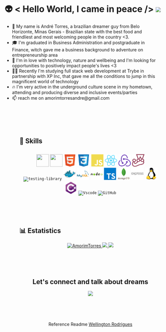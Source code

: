 <h1>👽 < Hello World, I came in peace /> <img src = "https://raw.githubusercontent.com/MartinHeinz/MartinHeinz/master/wave.gif" width ="40px"></h1>

<ul>
  <li>🐺 My name is André Torres, a brazilian dreamer guy from Belo Horizonte, Minas Gerais - Brazilian state with the best food and friendliest and most welcoming people in the country <3. </li>
  <li>🎓 I'm graduated in Business Administration and postgraduate in Finance, witch gave me a business background to adventure on entrepreneurship area </li>
  <li>🍄 I'm in love with technology, nature and wellbeing and I'm looking for opportunities to positively impact people's lives <3</li>
  <li>👨‍🚀 Recently I'm studying full stack web development at Trybe in partnership with XP Inc, that gave me all the conditions to jump in this magnificent world of technology</li>
  <li>🔥 I'm very active in the underground culture scene in my hometown, attending and producing diverse and inclusive events/parties</li>
  <li>📫 reach me on amorimtorresandre@gmail.com</li>
<ul>
<br><br><br>
<br>
  <h2>🔎 Skills</h2>
  <div align="center" style="margin-top: 30px" style="display: inline_block">
  <code><img height="40" width="40" src="https://raw.githubusercontent.com/jmnote/z-icons/master/svg/c.svg"/></code>
  <code><img height="40" width="40" src="https://cdn.jsdelivr.net/gh/devicons/devicon/icons/java/java-original.svg"/></code>
  <code><img title="HTML5" alt="HTML" height="40" width="40" src="https://raw.githubusercontent.com/devicons/devicon/master/icons/html5/html5-original.svg"></code>
  <code><img title="CSS3" alt="CSS" height="40" width="40" src="https://raw.githubusercontent.com/devicons/devicon/master/icons/css3/css3-original.svg"></code>
  <code><img title="JavaScript" alt="JavaScript" height="40" width="40" src="https://raw.githubusercontent.com/devicons/devicon/master/icons/javascript/javascript-plain.svg"></code>
  <code><img title="React" alt="React" height="40" width="40" src="https://raw.githubusercontent.com/devicons/devicon/master/icons/react/react-original.svg"></code>
  <code><img title="Redux" alt="redux" height="40" width="40" src="https://raw.githubusercontent.com/devicons/devicon/master/icons/redux/redux-original.svg"></code>
  <code><img title="Jest" alt="Jest" height="40" width="40" src="https://raw.githubusercontent.com/devicons/devicon/master/icons/jest/jest-plain.svg"></code>
  <code><img src="https://testing-library.com/img/logo-large.png" alt="testing-library" width="40" height="40"/></code>
   <code><img alt="Docker" height="40" width="40" src="https://raw.githubusercontent.com/devicons/devicon/master/icons/docker/docker-original.svg"></code>
  <code><img src="https://raw.githubusercontent.com/devicons/devicon/master/icons/mysql/mysql-original-wordmark.svg" alt="mysql" width="40" height="40"/></code>
  <code><img src="https://raw.githubusercontent.com/devicons/devicon/master/icons/nodejs/nodejs-original-wordmark.svg" alt="nodejs" width="40" height="40"/></code>
   <code><img alt="TypeScript.js" height="40" width="40" src="https://raw.githubusercontent.com/devicons/devicon/master/icons/typescript/typescript-original.svg"></code>
  <code><img src="https://raw.githubusercontent.com/devicons/devicon/master/icons/mongodb/mongodb-original-wordmark.svg" alt="mongodb" width="40" height="40"/></code>
  <code><img src="https://raw.githubusercontent.com/devicons/devicon/master/icons/express/express-original-wordmark.svg" alt="express" width="40" height="40"/></code>
  <code><img src="https://raw.githubusercontent.com/devicons/devicon/master/icons/linux/linux-original.svg" alt="linux" width="40" height="40" /></code>
  <code><img src="https://raw.githubusercontent.com/devicons/devicon/master/icons/csharp/csharp-original.svg" alt="csharp" width="40" height="40"/></code>
  <code><img title="Vscode" alt="Vscode" height="40" width="40" src="https://cdn.jsdelivr.net/gh/devicons/devicon/icons/vscode/vscode-original.svg" /></code>
  <code><img title="GitHub" alt="GitHub" height="40" width="40" src="https://cdn.jsdelivr.net/gh/devicons/devicon/icons/github/github-original.svg" /></code>
</div>
<br><br><br>
<br>
  <h2>📊 Estatistics</h2>
<p align=center>
  <div align=center>
    <a href="https://github.com/AmorimTorres" title="AmorimTorres profile">
      <img width=396 src="https://github-readme-streak-stats.herokuapp.com/?user=AmorimTorres&theme=react&border=61dafb&hide_border=true" alt="AmorimTorres" />
    </a>
    <a href="https://github.com/AmorimTorres" title="AmorimTorres profile">
      <img width=396 src="https://github-readme-stats.vercel.app/api?username=AmorimTorres&show_icons=true&theme=react&border_color=61dafb&hide_border=true" />
    </a>
    <a href="https://github.com/AmorimTorres" title="AmorimTorres profile">
      <img width=396 src="https://github-readme-stats.vercel.app/api/top-langs/?username=AmorimTorres&hide=c%23,powershell,Mathematica,Ruby,Objective-C,Objective-C%2b%2b,Cuda&title_color=61dafb&text_color=ffffff&icon_color=61dafb&bg_color=20232a&langs_count=8&layout=compact&border_color=61dafb&hide_border=true" />
    </a>
  <br>
  <br>
  </div>
</p>
<br><br>
  <div align="center">
  <h2> Let's connect and talk about dreams </h2>
  </div>
  <div align="center">
  <a href="https://www.linkedin.com/in/andreamorimtorres/" target="_blank"><img src="https://img.shields.io/badge/-LinkedIn-%230077B5?style=for-the-badge&logo=linkedin&logoColor=white" target="_blank"></a> 
<br>
<br>
</div>
</p>
<br>
<br>
<div align="center">
  <p>
    Reference Readme <a href="https://github.com/SrTonn">Wellington Rodrigues</a>
  </p>
<br>
</div>
<br><br><br>


